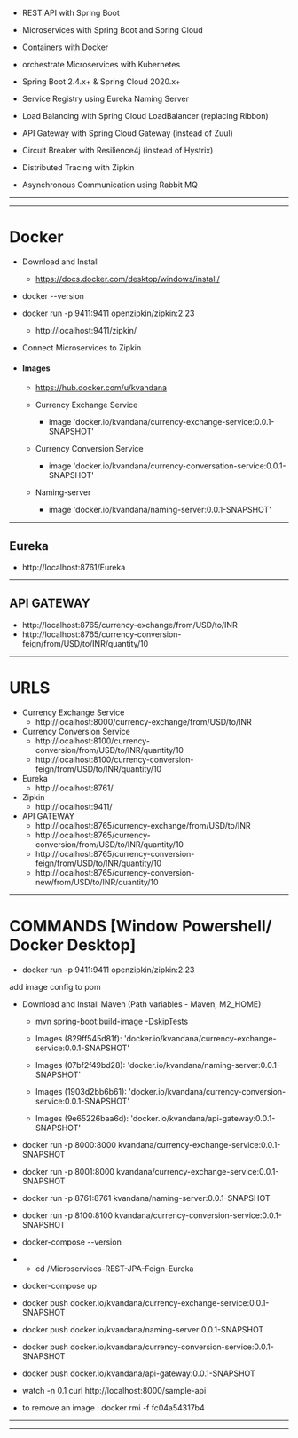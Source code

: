 - REST API with Spring Boot
- Microservices with Spring Boot and Spring Cloud
- Containers with Docker
- orchestrate Microservices with Kubernetes

- Spring Boot 2.4.x+ & Spring Cloud 2020.x+
- Service Registry using Eureka Naming Server
- Load Balancing with Spring Cloud LoadBalancer (replacing Ribbon)
- API Gateway with Spring Cloud Gateway (instead of Zuul)
- Circuit Breaker with Resilience4j (instead of Hystrix)
- Distributed Tracing with Zipkin
- Asynchronous Communication using Rabbit MQ

------------------------------------------------------------------------------------------------------------------------
------------------------------------------------------------------------------------------------------------------------
# Docker

- Download and Install
  - https://docs.docker.com/desktop/windows/install/

- docker --version
- docker run -p 9411:9411 openzipkin/zipkin:2.23
  - http://localhost:9411/zipkin/ 
- Connect Microservices to Zipkin

- #### Images
  - https://hub.docker.com/u/kvandana
  
  - Currency Exchange Service 
    - image 'docker.io/kvandana/currency-exchange-service:0.0.1-SNAPSHOT'
  - Currency Conversion Service
    - image 'docker.io/kvandana/currency-conversation-service:0.0.1-SNAPSHOT'
  - Naming-server
    - image 'docker.io/kvandana/naming-server:0.0.1-SNAPSHOT'
------------------------------------------------------------------------------------------------------------------------
## Eureka
- http://localhost:8761/Eureka
------------------------------------------------------------------------------------------------------------------------
## API GATEWAY
- http://localhost:8765/currency-exchange/from/USD/to/INR
- http://localhost:8765/currency-conversion-feign/from/USD/to/INR/quantity/10
------------------------------------------------------------------------------------------------------------------------
# URLS

- Currency Exchange Service
  - http://localhost:8000/currency-exchange/from/USD/to/INR
- Currency Conversion Service
  - http://localhost:8100/currency-conversion/from/USD/to/INR/quantity/10
  - http://localhost:8100/currency-conversion-feign/from/USD/to/INR/quantity/10
- Eureka
  - http://localhost:8761/
- Zipkin
  - http://localhost:9411/
- API GATEWAY
  - http://localhost:8765/currency-exchange/from/USD/to/INR
  - http://localhost:8765/currency-conversion/from/USD/to/INR/quantity/10
  - http://localhost:8765/currency-conversion-feign/from/USD/to/INR/quantity/10
  - http://localhost:8765/currency-conversion-new/from/USD/to/INR/quantity/10

------------------------------------------------------------------------------------------------------------------------

# COMMANDS [Window Powershell/ Docker Desktop]
- docker run -p 9411:9411 openzipkin/zipkin:2.23

add image config to pom 
- Download and Install Maven (Path variables - Maven, M2_HOME)
  - mvn spring-boot:build-image -DskipTests
  
  - Images (829ff545d81f): 'docker.io/kvandana/currency-exchange-service:0.0.1-SNAPSHOT'
  - Images (07bf2f49bd28): 'docker.io/kvandana/naming-server:0.0.1-SNAPSHOT'
  - Images (1903d2bb6b61): 'docker.io/kvandana/currency-conversion-service:0.0.1-SNAPSHOT'
  - Images (9e65226baa6d): 'docker.io/kvandana/api-gateway:0.0.1-SNAPSHOT'


- docker run -p 8000:8000 kvandana/currency-exchange-service:0.0.1-SNAPSHOT
- docker run -p 8001:8000 kvandana/currency-exchange-service:0.0.1-SNAPSHOT
- docker run -p 8761:8761 kvandana/naming-server:0.0.1-SNAPSHOT
- docker run -p 8100:8100 kvandana/currency-conversion-service:0.0.1-SNAPSHOT

- docker-compose --version
- - cd /Microservices-REST-JPA-Feign-Eureka
- docker-compose up

- docker push docker.io/kvandana/currency-exchange-service:0.0.1-SNAPSHOT
- docker push docker.io/kvandana/naming-server:0.0.1-SNAPSHOT
- docker push docker.io/kvandana/currency-conversion-service:0.0.1-SNAPSHOT
- docker push docker.io/kvandana/api-gateway:0.0.1-SNAPSHOT

- watch -n 0.1 curl http://localhost:8000/sample-api

- to remove an image : docker rmi -f fc04a54317b4
------------------------------------------------------------------------------------------------------------------------

------------------------------------------------------------------------------------------------------------------------



